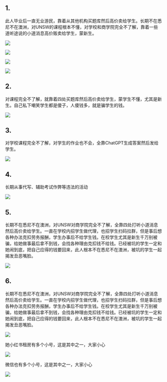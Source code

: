 ## 1.

此人毕业后一直无业游民，靠着从其他机构买题库然后高价卖给学生。长期不在悉尼不在澳洲，对UNSW的课程根本不懂，对学校和商学院完全不了解，靠着一些道听途说的小道消息高价贩卖给学生，蒙新生。

![](https://github.com/zinvestglobal1190/unsw_back_edu/blob/main/1-1.jpg)

![](https://github.com/zinvestglobal1190/unsw_back_edu/blob/main/1-2.jpg)

![](https://github.com/zinvestglobal1190/unsw_back_edu/blob/main/1-3.jpg)

![](https://github.com/zinvestglobal1190/unsw_back_edu/blob/main/1-4.jpg)

## 2.

对课程完全不了解，就靠着四处买题库然后高价卖给学生，蒙学生不懂，尤其是新生。自己私下嘲笑学生都是傻子，人傻钱多，就是骗学生的钱。

![](https://github.com/zinvestglobal1190/unsw_back_edu/blob/main/2-1.jpg)

## 3.

对学校课程完全不了解，对学生的作业也不会，全靠ChatGPT生成答案然后发给学生。

![](https://github.com/zinvestglobal1190/unsw_back_edu/blob/main/3-1.jpg)

## 4.

长期从事代写、辅助考试作弊等违法的活动

![](https://github.com/zinvestglobal1190/unsw_back_edu/blob/main/4-1.jpg)

## 5.

长期不在悉尼不在澳洲，对UNSW对商学院完全不了解，全靠四处打听小道消息然后高价卖给学生。一直在学校内招学生做代理，也招学生扫码拉群，但是事后想各种办法克扣劳务报酬，学生办事后不给学生钱。在校学生尤其是新生千万别被骗，给她做事最后拿不到钱，会找各种理由克扣钱不给钱。已经被坑的学生一定和她闹到底，把自己应得的钱要回来，此人根本不在悉尼不在澳洲，被坑的学生一起揭发丑恶嘴脸。

![](https://github.com/zinvestglobal1190/unsw_back_edu/blob/main/5-1.jpg)

## 6.

长期不在悉尼不在澳洲，对UNSW对商学院完全不了解，全靠四处打听小道消息然后高价卖给学生。一直在学校内招学生做代理，也招学生扫码拉群，但是事后想各种办法克扣劳务报酬，学生办事后不给学生钱。在校学生尤其是新生千万别被骗，给她做事最后拿不到钱，会找各种理由克扣钱不给钱。已经被坑的学生一定和她闹到底，把自己应得的钱要回来，此人根本不在悉尼不在澳洲，被坑的学生一起揭发丑恶嘴脸。

![](https://github.com/zinvestglobal1190/unsw_back_edu/blob/main/6-1.jpg)

她小红书租房有多个小号，这是其中之一，大家小心

![](https://github.com/zinvestglobal1190/unsw_back_edu/blob/main/6-2.jpg)

微信也有多个小号，这是其中之一，大家小心

![](https://github.com/zinvestglobal1190/unsw_back_edu/blob/main/6-3.pg)